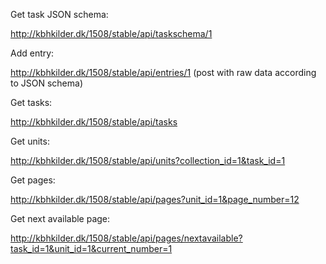 Get task JSON schema:

http://kbhkilder.dk/1508/stable/api/taskschema/1

Add entry:

http://kbhkilder.dk/1508/stable/api/entries/1 (post with raw data according to JSON schema)

Get tasks:

http://kbhkilder.dk/1508/stable/api/tasks

Get units:

http://kbhkilder.dk/1508/stable/api/units?collection_id=1&task_id=1

Get pages:

http://kbhkilder.dk/1508/stable/api/pages?unit_id=1&page_number=12

Get next available page:

http://kbhkilder.dk/1508/stable/api/pages/nextavailable?task_id=1&unit_id=1&current_number=1
